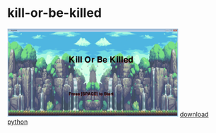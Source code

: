 # kill-or-be-killed
<img src="https://github.com/jcheng6893/kill-or-be-killed/blob/master/ccccccc.png" height="200px">
<a href="https://www.python.org/downloads/">download python</a>
